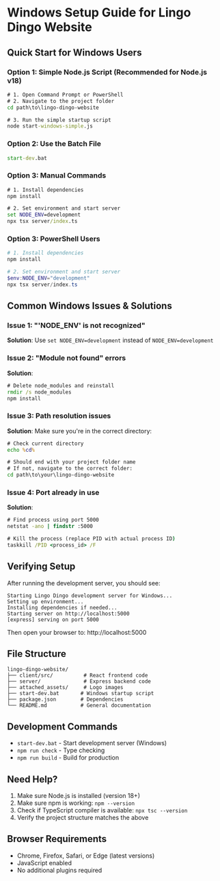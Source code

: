 # Windows Setup Guide for Lingo Dingo Website

## Quick Start for Windows Users

### Option 1: Simple Node.js Script (Recommended for Node.js v18)
```cmd
# 1. Open Command Prompt or PowerShell
# 2. Navigate to the project folder
cd path\to\lingo-dingo-website

# 3. Run the simple startup script
node start-windows-simple.js
```

### Option 2: Use the Batch File
```cmd
start-dev.bat
```

### Option 3: Manual Commands
```cmd
# 1. Install dependencies
npm install

# 2. Set environment and start server
set NODE_ENV=development
npx tsx server/index.ts
```

### Option 3: PowerShell Users
```powershell
# 1. Install dependencies
npm install

# 2. Set environment and start server
$env:NODE_ENV="development"
npx tsx server/index.ts
```

## Common Windows Issues & Solutions

### Issue 1: "'NODE_ENV' is not recognized"
**Solution**: Use `set NODE_ENV=development` instead of `NODE_ENV=development`

### Issue 2: "Module not found" errors
**Solution**: 
```cmd
# Delete node_modules and reinstall
rmdir /s node_modules
npm install
```

### Issue 3: Path resolution issues
**Solution**: Make sure you're in the correct directory:
```cmd
# Check current directory
echo %cd%

# Should end with your project folder name
# If not, navigate to the correct folder:
cd path\to\your\lingo-dingo-website
```

### Issue 4: Port already in use
**Solution**: 
```cmd
# Find process using port 5000
netstat -ano | findstr :5000

# Kill the process (replace PID with actual process ID)
taskkill /PID <process_id> /F
```

## Verifying Setup

After running the development server, you should see:
```
Starting Lingo Dingo development server for Windows...
Setting up environment...
Installing dependencies if needed...
Starting server on http://localhost:5000
[express] serving on port 5000
```

Then open your browser to: http://localhost:5000

## File Structure
```
lingo-dingo-website/
├── client/src/          # React frontend code
├── server/              # Express backend code
├── attached_assets/     # Logo images
├── start-dev.bat       # Windows startup script
├── package.json        # Dependencies
└── README.md           # General documentation
```

## Development Commands

- `start-dev.bat` - Start development server (Windows)
- `npm run check` - Type checking
- `npm run build` - Build for production

## Need Help?

1. Make sure Node.js is installed (version 18+)
2. Make sure npm is working: `npm --version`
3. Check if TypeScript compiler is available: `npx tsc --version`
4. Verify the project structure matches the above

## Browser Requirements

- Chrome, Firefox, Safari, or Edge (latest versions)
- JavaScript enabled
- No additional plugins required